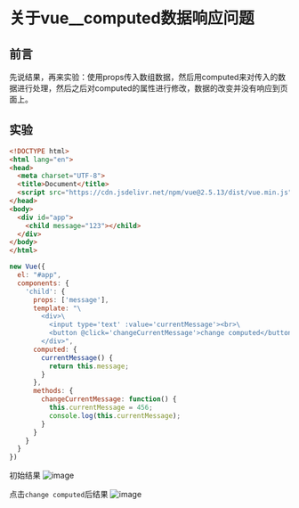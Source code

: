 # 关于vue__computed数据响应问题

## 前言
先说结果，再来实验：使用props传入数组数据，然后用computed来对传入的数据进行处理，然后之后对computed的属性进行修改，数据的改变并没有响应到页面上。

## 实验
```html
<!DOCTYPE html>
<html lang="en">
<head>
  <meta charset="UTF-8">
  <title>Document</title>
  <script src="https://cdn.jsdelivr.net/npm/vue@2.5.13/dist/vue.min.js"></script>
</head>
<body>
  <div id="app">
    <child message="123"></child>
  </div>
</body>
</html>
```

```javascript
new Vue({
  el: "#app",
  components: {
    'child': {
      props: ['message'],
      template: "\
        <div>\
          <input type='text' :value='currentMessage'><br>\
          <button @click='changeCurrentMessage'>change computed</button>\
        </div>",
      computed: {
        currentMessage() {
          return this.message;
        }
      },
      methods: {
        changeCurrentMessage: function() {
          this.currentMessage = 456;
          console.log(this.currentMessage);
        }
      }
    }
  }
})
```
初始结果
![image](https://user-images.githubusercontent.com/25907273/35482474-e31f7c54-0470-11e8-86f6-af3ca3877d36.png)

点击`change computed`后结果
![image](https://user-images.githubusercontent.com/25907273/35482479-fd7bedc6-0470-11e8-8b74-de28053fea6d.png)

